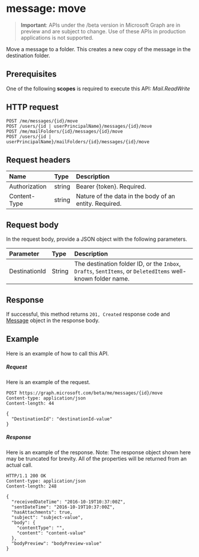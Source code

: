 # message: move

> **Important**: APIs under the /beta version in Microsoft Graph are in preview and are subject to change. Use of these APIs in production applications is not supported.

Move a message to a folder. This creates a new copy of the message in the destination folder.

## Prerequisites
One of the following **scopes** is required to execute this API:
*Mail.ReadWrite*
## HTTP request
<!-- { "blockType": "ignored" } -->
```http
POST /me/messages/{id}/move
POST /users/{id | userPrincipalName}/messages/{id}/move
POST /me/mailFolders/{id}/messages/{id}/move
POST /users/{id | userPrincipalName}/mailFolders/{id}/messages/{id}/move
```
## Request headers
| Name       | Type | Description|
|:---------------|:--------|:----------|
| Authorization  | string  | Bearer {token}. Required. |
| Content-Type | string  | Nature of the data in the body of an entity. Required. |

## Request body
In the request body, provide a JSON object with the following parameters.

| Parameter	   | Type	|Description|
|:---------------|:--------|:----------|
|DestinationId|String|The destination folder ID, or the `Inbox`, `Drafts`, `SentItems`, or `DeletedItems` well-known folder name.|

## Response

If successful, this method returns `201, Created` response code and [Message](../resources/message.md) object in the response body.

## Example
Here is an example of how to call this API.
##### Request
Here is an example of the request.
<!-- {
  "blockType": "request",
  "name": "message_move"
}-->
```http
POST https://graph.microsoft.com/beta/me/messages/{id}/move
Content-type: application/json
Content-length: 44

{
  "DestinationId": "destinationId-value"
}
```

##### Response
Here is an example of the response. Note: The response object shown here may be truncated for brevity. All of the properties will be returned from an actual call.
<!-- {
  "blockType": "response",
  "truncated": true,
  "@odata.type": "microsoft.graph.message"
} -->
```http
HTTP/1.1 200 OK
Content-type: application/json
Content-length: 248

{
  "receivedDateTime": "2016-10-19T10:37:00Z",
  "sentDateTime": "2016-10-19T10:37:00Z",
  "hasAttachments": true,
  "subject": "subject-value",
  "body": {
    "contentType": "",
    "content": "content-value"
  },
  "bodyPreview": "bodyPreview-value"
}
```

<!-- uuid: 8fcb5dbc-d5aa-4681-8e31-b001d5168d79
2015-10-25 14:57:30 UTC -->
<!-- {
  "type": "#page.annotation",
  "description": "message: move",
  "keywords": "",
  "section": "documentation",
  "tocPath": ""
}-->
